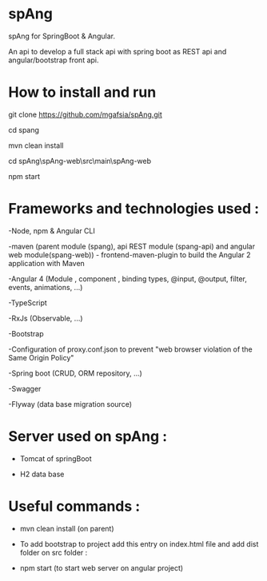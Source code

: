 # spAng
spAng for SpringBoot & Angular.

An api to develop a full stack api with spring boot as REST api and angular/bootstrap front api. 

# How to install and run

git clone https://github.com/mgafsia/spAng.git

cd spang

mvn clean install

cd spAng\spAng-web\src\main\spAng-web

npm start


# Frameworks and technologies used :
-Node, npm & Angular CLI

-maven (parent module (spang), api REST module (spang-api) and angular web module(spang-web)) -  frontend-maven-plugin to build the Angular 2 application with Maven

-Angular 4 (Module , component , binding types, @input, @output, filter, events, animations,  ...)

-TypeScript

-RxJs (Observable, ...)

-Bootstrap 

-Configuration of proxy.conf.json to prevent "web browser violation of the Same Origin Policy"

-Spring boot (CRUD, ORM repository, ...)

-Swagger

-Flyway (data base migration source)



# Server used on spAng :
- Tomcat of springBoot

- H2 data base

# Useful commands :
- mvn clean install (on parent) 

- To add bootstrap to project add this entry on index.html file and add dist folder on src folder : 
  <!-- Bootstrap core JavaScript
      ================================================== -->
  <script src="https://cdnjs.cloudflare.com/ajax/libs/jquery/2.2.4/jquery.js"></script>
  <script src="../dist/js/bootstrap.min.js"></script>
  
  
- npm start (to start web server on angular project)


 
 


